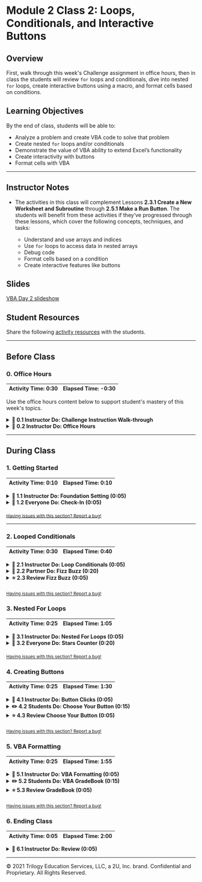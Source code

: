 # Module 2 Class 2: Loops, Conditionals, and Interactive Buttons


## Overview

First, walk through this week's Challenge assignment in office hours, then in class the students will review `for` loops and conditionals, dive into nested `for` loops, create interactive buttons using a macro, and format cells based on conditions.  

## Learning Objectives

By the end of class, students will be able to:

* Analyze a problem and create VBA code to solve that problem
* Create nested `for` loops and/or conditionals
* Demonstrate the value of VBA ability to extend Excel’s functionality
* Create interactivity with buttons
* Format cells with VBA

- - -

## Instructor Notes

* The activities in this class will complement Lessons **2.3.1 Create a New Worksheet and Subroutine** through **2.5.1 Make a Run Button**.  The students will benefit from these activities if they‘ve progressed through these lessons, which cover the following concepts, techniques, and tasks: 

    * Understand and use arrays and indices
    * Use `for` loops to access data in nested arrays
    * Debug code 
    * Format cells based on a condition
    * Create interactive features like buttons


## Slides

[VBA Day 2 slideshow](https://docs.google.com/presentation/d/1VXO2t8Py1FV2FWHqcIsdWlGIfCmT9JwmOCpQ4MQ1g4Y/edit?usp=sharing)

## Student Resources

Share the following [activity resources](https://2u-data-curriculum-team.s3.amazonaws.com/data-viz-online-lesson-plans/02-Lessons/2-2-Student-Resources.zip) with the students. 


- - - 

## Before Class

### 0. Office Hours

| Activity Time: 0:30       |  Elapsed Time:     -0:30  |
|---------------------------|---------------------------|

Use the office hours content below to support student's mastery of this week's topics.

<details>
  <summary><strong>📣 0.1 Instructor Do: Challenge Instruction Walk-through</strong></summary>

Open the Challenge in Canvas and go through the high-level instructions and requirements with your class. Be sure to check for understanding.

Open the Rubric in Canvas, go through the Mastery column with your class, and show how it maps back to the requirements for each deliverable. Be sure to check for understanding.

Review the following tips to ensure clarity on the Challenge:

For **Deliverable 1: Refactor VBA Code and Measure Performance**, students will refactor the solution from Module 2 to make the code run faster and improve efficiency.

Go over the [Module 2 solution VBA script](../../../01-Assignments/02-Wall-Street/Solution/async_solution.vbs) and compare it to the [VBA Challenge starter code](../../../01-Assignments/02-Wall-Street/Resources/challenge_starter_code.vbs). There are commented sections where students will be adding the refactored code.

This will be the first time that students will need to refactor code. Let them know that they will be doing this a lot in the coming weeks and after they finish the course.

Let the students know that refactoring is common on the job, as first attempts at code won’t always be the best way to accomplish a task. Sometimes, refactoring code that was written by someone else will be your entry point to working with the existing code at a job.

Students can think of refactoring as rewriting a draft of an essay. The first time we write code, our focus is on getting it to work correctly. After we’re done with the first “draft” of code, we can look to see how we could have accomplished the same task with different code, which may run more quickly or be easier to understand. Therefore, refactoring is the process of accomplishing the same task with our code, just more efficiently.

For **Deliverable 2: Written Analysis of Results**, the learners will write an analysis report in the repository README.md file, just like they did in Module 1.

Encourage your class to begin the Challenge as soon as possible, if they haven’t already, and to use the Learning Assistants channel and prescheduled Office Hours with their instructional team for help as they progress through their work. If they feel like they need context throughout the week to understand documentation or instructions, this is where they can get it.

Open the floor to discussion and be sure to answer any questions that students may have about the Challenge requirements before moving on to other areas of interest.
</details>

<details>
  <summary><strong> 📣 0.2 Instructor Do: Office Hours</strong></summary>

* Before you begin class, hold office hours. Office hours should be driven by students. Encourage students to take full advantage of office hours by reminding them that this is their time to ask questions and get assistance from instructional staff as they learn new concepts.

* Expect that students may ask for assistance. For example: 

  * Further review on a particular subject
  * Debugging assistance
  * Help with computer issues
  * Guidance with a particular tool

</details>


- - -

## During Class 

### 1. Getting Started

| Activity Time:       0:10 |  Elapsed Time:      0:10 |
|---------------------------|---------------------------|


<details>
  <summary><strong>📣 1.1 Instructor Do: Foundation Setting (0:05)</strong></summary>

* Welcome students to class.

* Direct students to post individual questions in the Zoom chat to be addressed by you and your TAs at the end of class.

* You may open the slideshow and use slides 1-7 to assist you as you walk through the foundation setting with your class. 

* **This Week - Deeper Dive with Excel:** Talk through the key skills that students will learn this week, and let them know that they are continuing to build on their data analyst skills. 

* **Today's Objectives:** Now, outline the concepts covered in today's lesson. Remind students that they can find the relevant activity files in the “Getting Ready for Class” page in their course content. 

</details>

<details>
  <summary><strong>🎉 1.2 Everyone Do: Check-In (0:05)</strong></summary>

* Ask the class the following questions and call on students for the answers:

    * **Q:** How are you feeling about your progress so far?

    * **A:** Let them know that we are starting to build their skill set. It’s also okay to feel overwhelmed as long as you don’t give up.

    * **Q:** How comfortable do you feel with this topic? 

    * **A:** Let's do "fist to five" together. If you are not feeling confident, hold up a fist (0). If you feel very confident, hold up an open hand (5).

</details>

<sub>[Having issues with this section? Report a bug!](https://bit.ly/2JYNema)</sub>

- - -

### 2. Looped Conditionals 

| Activity Time:  0:30 |  Elapsed Time: 0:40  |
|----------------------|----------------------|

<details>
  <summary><strong> 📣  2.1 Instructor Do: Loop Conditionals (0:05)</strong></summary>

* Let the students know that you are going to review looped conditionals. As a proficient developer, you’ll be familiar with this simple concept, but do not underestimate how critical it is for students to grasp.

* You may open up and use slides 8-17 to accompany this activity. 

* Open [01-Ins_LoopConditionals/Solved/conditional_loops.vbs](Activities/01-Ins_LoopConditionals/Solved/conditional_loops.vbs) and walk students through the code. Have them guess what it will do before running the code.

* Then, explain it line by line.

  * Start by pointing out the basic `for` loop structure.

  * Then, introduce the concept of the modulus to determine remainder.

  * Point out that we are using `if-else` statements to route the flow of logic depending on whether `i` is even or odd.

  * Point out that we need to include the `End If` and also the `Next i` to close each respective block.

  ![Images/01-Ins_LoopConditionals.png](Images/01-Ins_LoopConditionals.png)

* Once finished, send your completed file to students in Slack.

* Ask the class the following questions and call on students for the answers:

    * **Q:** Where have we used this before?

    * **A:** We used a looped conditional to check if the value of a cell in the first column was "DQ" when we looped through all the rows in Lesson 2.2.3.

    * **Q:** How does this activity equip us for the Challenge?

    * **A:** We will need to create a looped conditional to check what rows contain a specific stock index when we loop over all the rows.

    * **Q:** What can we do if we don't completely understand this?

    * **A:** We can refer to the lesson plan and reach out to the instructional staff.

* Answer any questions before proceeding to the student activity.

</details>

<details>
  <summary><strong>👥  2.2 Partner Do: Fizz Buzz (0:20)</strong></summary>
 
* In this exercise, the students will work in pairs on a very popular logic problem in coding, Fizzbuzz, which is often given in technical interviews across all programming languages. 

* Open the [Activities/02-Par_FizzBuzz/Solved/fizzbuzz.xlsm](Activities/02-Par_FizzBuzz/Solved/fizzbuzz.xlsm) file and run the code once so that they can see how it works.

  ![Images/02-Par_FizzBuzz-1.png](Images/02-Par_FizzBuzz.png)

* Explain the rules of the exercise at a high level:

  * If a number is divisible by just 3, then the code should print Fizz.

  * If a number is divisible by just 5, then the code should print Buzz.

  * If a number is divisible by both 3 and 5, then the code should print FizzBuzz.

* Make sure the students can download and open the [instructions](Activities/02-Par_FizzBuzz/README.md) and the [starter Excel file](Activities/02-Par_FizzBuzz/Unsolved/fizzbuzz.xlsm) from the AWS link. 

* Answer any questions before breaking the students out in pairs. 

* Divide students into groups of two. 

* Let students know that their group may be asked to share and walk through their work at the end of the activity.

</details>

<details>
  <summary><strong> ⭐ 2.3 Review Fizz Buzz (0:05)</strong></summary>

* Once time is up, ask for a group to walk through their solution. 

* To encourage participation, you can live code the VBA script and ask for groups to help you complete the code as you write it out.  

* If there are no volunteers, open the solution files found in [02-Par_FizzBuzz/Solved](Activities/02-Par_FizzBuzz/Solved) to guide the students. 

* Walk the students through the solution. As you do, be sure to explain:

  * We started the exercise by creating a basic `for` loop.

  * We then created a variable to track the value of the number in column 1.

  * We then created a series of `If-Then` statements. 
  
    * First, we started by checking for numbers that are divisible by both 3 and 5. It is important to start here because `If-Then` statements move from least specific to most specific: if a number is divisible by both 3 and 5, it is also divisible by 3. 
    * Next, we have to make sure our code handles the more specific scenarios: if a number is divisible by 3, then if a number is divisible by 5. 
    * Let the students know that this isn't an obvious solution; instead, it’s something that emerges as you approach your code.
    * Each of our `If-Then` statements triggers a change to `Cells(i, 2)` (column 2).

    ```vb
      ' Loop through the values in Column 1
      For i = 2 To 100

          'Set cell value to variable
          num = Cells(i, 1).Value


          ' Check if the number is divisible by 3 and 5....
          If (num Mod 3 = 0 And num Mod 5 = 0) Then

              ' If so, print Fizzbuzz
              Cells(i, 2).Value = "Fizzbuzz"

          ' Check if the number is divisible by just 3...
          ElseIf (num Mod 3 = 0) Then

              ' If so, print "Fizz"
              Cells(i, 2).Value = "Fizz"

          ' Check if the number is divisible by just 5...
          ElseIf (num Mod 5 = 0) Then

              ' If so, print "Buzz"
              Cells(i, 2).Value = "Buzz"

          End If

      Next i
    ```
* Send out the files to the solution [02-Par_FizzBuzz/Solved](Activities/02-Par_FizzBuzz/Solved) for students to refer to later.

* Ask the class the following questions and call on students for the answers: 

    * **Q:** What can we do if we don't completely understand this?

    * **A:** Break up the code in chunks. First, write an `If-Then` statement that checks if a number is only divisible by 3 and 5. Then, write an `If-Then` statement that checks if a number is only divisible by 3, and so on. 

* Answer any questions before proceeding to the next activity.

</details>

<sub>[Having issues with this section? Report a bug!](https://bit.ly/2IrRjPk)</sub>


### 3. Nested For Loops

| Activity Time:  0:25 |  Elapsed Time: 1:05  |
|----------------------|----------------------|

<details>
  <summary><strong> 📣  3.1 Instructor Do: Nested For Loops (0:05)</strong></summary>

* Next, let the students know that they are going to continue working with `for` loops. For this demonstration, you'll review nested `for` loops. Like looped conditionals, this is an extremely important concept and one that can easily confuse students. Encourage them to focus on this section. 

* You may open up and use slides 18-25 to accompany this activity.

* Open the `vbs` code file and spreadsheet in the [Activities/03-Ins_NestedForLoops/Solved](Activities/03-Ins_NestedForLoops/Solved) folder and show both to the students. 

* Point out that in this example, we are looking to loop through both the rows and the columns of the spreadsheet. Try to highlight cells as you try to simulate the actions of each loop. Begin at the top left and move across the columns before proceeding to the next row.

  ![Images/03-Ins_NestedForLoops.png](Images/03-Ins_NestedForLoops.png)

* Once finished, send out the activity files [03-Ins_NestedForLoops/Solved](Activities/03-Ins_NestedForLoops/Solved) for students to refer to later.

* Encourage students to re-do the activity in their groups if they have time after the follwoing "Student Do" activity.

* Ask the class the following questions and call on students for the answers:

    * **Q:** Where have we used this before?

    * **A:** We created a nested `for` loop to loop through the tickers array and run the analysis with a `for` loop in Lesson 2.3.2.

    * **Q:** How does this activity equip us for the Challenge?

    * **A:** We won't need to create a nested `for` loop in the Challenge, but understanding the concepts of nested `for` loops is beneficial right now because we will use them later in modules using Python or JavaScript. 

    * **Q:** What can we do if we don't completely understand this?

    * **A:** We can refer to the lesson plan and reach out to the instructional staff.

* Answer any questions before proceeding to the student activity.
</details>

<details>
  <summary><strong>🎉 3.2 Everyone Do: Stars Counter (0:20)</strong></summary> 

* In this exercise, the students will have access to an Excel spreadsheet containing 50 rows of "review data" for two online language learning programs, Spanish and French. Using their knowledge of VBA, it is up to them to determine the total number of stars that each user gave their respective program, and then find the total number of stars both programs received.

  ![StarCounter Gif](Images/StarCounter.gif)

* Open the [star_counter.xlsm solution](Activities/04-Evr_StarsCounter/Solved/star_counter_with_VBA.xlsm) and run the macro to show them what they will be creating.

* Next, go over the [instructions](Activities/04-Evr_StarsCounter/README.md) with the students and check for understanding.

* Make sure the students can download and open the [instructions](Activities/04-Evr_StarsCounter/README.md), the [starter Excel file](Activities/04-Evr_StarsCounter/Unsolved/star_counter.xlsm), and the [starter VBS file](Activities/04-Evr_StarsCounter/Unsolved/star_counter_starter.vbs) from the AWS link.

* Let the students work on their solution for 5 minutes, then open the [starter VBS file](Activities/04-Evr_StarsCounter/Unsolved/star_counter_starter.vbs) and ask for volunteers to code for the variable to hold the `StarCounter` and for the `for` loop. 

  * If students are stuck, explain that the first `for` loop loops through rows 2 to 51.

* Let students continue working on their solution. After 5 minutes, ask for volunteers to code for the next steps: initializing the `StarCounter` and the second `for` loop. 

  * If students are stuck, explain that the second `for` loop loops through each star column (4-8).

* Let students continue working on their solution. After 5 minutes, ask for volunteers for the solution to the conditional statement and the code to print the total in column I. 

  * If students are stuck, let the students know that every time we find a "Full-Star" value within a column, we add one to our `StarCounter`; and outside the conditional statement, the value of `StarCounter` is placed within a new cell after the conclusion of the second loop, and then we move onto the next value in the first loop.

  ![Star Counter Basic](Images/StarCounter_Basic.png)

* If time permits, go over the bonus, but first ask for volunteers to come forward to share their answers to the following questions: 

    * **Q:** Who used VBA to determine the last row automatically?
    * **Q:** Who created the bar and line charts?

* For the bonus, open up [04-Evr_StarsCounter/star_counter_bonus.vbs](Activities/04-Evr_StarsCounter/Solved/star_counter_bonus.vbs) and run through the code with your class, fielding whatever questions they may have.

  * Point out that this part of the code, 

  ```vb
  ' Loop through each row
  for i = 2 to 51

  ```

  * can be replaced with this code.

  ```vb
  'Counts the number of rows
  lastrow = Cells(Rows.Count, 1).End(xlUp).Row
 
  ' Loop through each row
  ' Use lastrow variable instead of 51
  For i = 2 To lastrow

  ```

* Next, walk through creating the line and bar charts for the class. 

* Send out the solution files to the students. Then, ask the class the following questions and call on students for the answers:

    * **Q:** What can we do if we don't completely understand nested `for` loops?

    * **A:** We can refer to the lesson plan and do the Skill Drill at the end of the page in Lesson 2.3.2, and we can reach out to the instructional staff.   

* Answer any questions before proceeding to the next activity.


</details>

<sub>[Having issues with this section? Report a bug!](https://bit.ly/3eQZrEJ)</sub>


### 4. Creating Buttons

| Activity Time:  0:25 |  Elapsed Time: 1:30  |
|----------------------|----------------------|

<details>
  <summary><strong> 📣 4.1 Instructor Do: Button Clicks (0:05)</strong></summary>

* For the next activity, let the students know that you are going to show them how to create form control buttons that will automate a macro when the button is clicked.

* You may open up and use slides 26-30 to accompany this activity.

* Open the spreadsheet in the [05-Ins_ButtonClicks](Activities/05-Ins_ButtonClicks/Solved) folder and show the students the VBS code and spreadsheet. 

* Next, return to the Developer tab to show students how to add a button to their spreadsheet. The Mac view is slightly different, so be sure to patiently support students on both operating systems. Click on the "Button" to create the button.

  ![Images/04-ButtonClicks_2.png](Images/04-ButtonClicks_2.png)

* Once the button is created, you will be asked to "Assign a Macro to the button.” You can choose to create a new macro or select an existing one. If you accidentally close this window, you can always return to it by right-clicking your button and selecting "Assign Macro." 

  ![Images/04-ButtonClicks_3.png](Images/04-ButtonClicks_3.png)

* After the button is created, click the button. You will see that the button is associated with a macro that simply prints "You clicked me" when pressed.

  ![Images/04-ButtonClicks_4.png](Images/04-ButtonClicks_4.png)

* Send out the activity files in the [05-Ins_ButtonClicks](Activities/05-Ins_ButtonClicks/Solved) folder for students to refer to later.

* Ask the class the following questions and call on students for the answers:

    * **Q:** Where have we used this before?

    * **A:** We created a form control button to clear the worksheet in Lesson 2.5.1.

    * **Q:** How does this activity equip us for the Challenge?

    * **A:** We will need to create form control buttons that ask us to clear the worksheet and run the analysis.

    * **Q:** What can we do if we don't completely understand this?

    * **A:** We can refer to the lesson plan and reach out to the instructional staff.

* Answer any questions before proceeding to the student activity.

</details>

<details>
  <summary><strong> ✏️ 4.2 Students Do: Choose Your Button (0:15)</strong></summary>

* In this exercise, the students will be running a subroutine of their own to trigger two buttons that elicit different messages when clicked.

* Next, open the Excel file in [06-Stu_ChooseYourButton/Solved/choose_your_button.xlsm](Activities/06-Stu_ChooseYourButton/Solved/choose_your_button.xlsm) and run the macro to show the students what they will be creating.

* Next, go over the [instructions](Activities/06-Stu_ChooseYourButton/README.md) with the students and check for understanding.

* Make sure the students can download and open the [instructions](Activities/06-Stu_ChooseYourButton/README.md) and the [starter Excel file](Activities/06-Stu_ChooseYourButton/Unsolved/choose_your_button.xlsm) for this activity from the AWS link. 

* Answer any questions before breaking the students out in groups.

* Divide students into groups of 3-5. They should work on the solution by themselves, but they can talk to others in their group to get tips.

* Let students know that they may be asked to share and walk through their work at the end of the activity. 

</details>

<details>
  <summary><strong> ⭐ 4.3 Review Choose Your Button  (0:05)</strong></summary>

* Once time is up, bring the students back from their groups and ask for a volunteer, or identify a group that can share their work for a walk-through. Remind them that it is perfectly alright if they didn't finish the activity.

* Open up [Activities/06-Stu_ChooseYourButton/Solved/choose_your_button.vbs](Activities/06-Stu_ChooseYourButton/Solved/choose_your_button.vbs) and walk the students through the VBA script. As you do, point out:

  * We created two VBA subroutines, one for each button.

  * Return to the Excel solution file and point out that each button is associated with a different subroutine.

  * Answer any questions before proceeding to the next example.

  ![Images/04-ChooseButtons_1.png](Images/04-ChooseButtons.png)

* Send out the solution files in the [06-Stu_ChooseYourButton/Solved](Activities/06-Stu_ChooseYourButton/Solved) folder for students to refer to later.

* Ask the class the following questions and call on students for the answers:

    * **Q:** What can we do if we don't completely understand this?

    * **A:** Practice creating simple buttons that do basic tasks such as addition or subtraction, and once the button is clicked the answer is returned in the message box.

* Answer any questions before proceeding to the next activity.


</details>

<sub>[Having issues with this section? Report a bug!](https://bit.ly/2IqixFN)</sub>

### 5. VBA Formatting

| Activity Time:  0:25 |  Elapsed Time: 1:55  |
|----------------------|----------------------|


<details>
  <summary><strong> 📣 5.1 Instructor Do: VBA Formatting (0:05)</strong></summary>

* For the last activity, let the students know that not only can we use VBA to change the values within cells, but we can also code in formatting fairly easily using a variety of functions.

* You may open up and use slides 31-36 to accompany this activity.

* Open the spreadsheet in the [07-Ins_Formatter/formatter.xlsm](Activities/07-Ins_Formatter/Solved/formatter.xlsm) within Excel and explain to your students how we will be using VBA to fill each of these cells with their respective colors.

  ![Without Formatting](Images/WithoutFormatting-VBA.png)


  * Within the VBA editor, write the following code...

  ```vb
  Sub formatter()

    ' Set the Font color to Red
    Range("A1").Font.Color = vbRed

    ' Set the Cell Colors to Red
    Range("A2:A5").Interior.Color = vbRed

  ```

* Check to see if your students can guess what this code will do once run.

  ![Paint the Cells Red](Images/PaintTheCellsRed.gif)

  * The text in cell A1 will be colored red.

  * The interiors of cells A2 to A5 will be filled with red as well.

* Now have your students help you create the code that will color columns B, C, and D.

  ![Paint the Cell Rainbow](Images/PaintTheCellRainbow.gif)

  * Point out how the code is mostly the same as painting the cells red, with the only values changing being the cells referenced and the color value.

* Check with your students to see if they have any questions regarding VBA formatting.

* Send out the activity files in the [07-Ins_Formatter/Solved](Activities/07-Ins_Formatter/Solved) folder for students to refer to later.

* Ask the class the following questions and call on students for the answers:

    * **Q:** Where have we used this before?

    * **A:** We applied color to the cells based on conditions in Lesson 2.4.2.

    * **Q:** How does this activity equip us for the Challenge?

    * **A:** We will need to color the cells in the "Return" column based on a whether the total daily return is positive or negative.

    * **Q:** What can we do if we don't completely understand this?

    * **A:** We can refer to the lesson plan and reach out to the instructional staff.

* Answer any questions before proceeding to the student activity.

</details>

<details>
  <summary><strong> ✏️ 5.2 Students Do: VBA GradeBook (0:15)</strong></summary>

* In this exercise, the students are going to create an Excel application that checks a fictional student's grade and performs some actions based upon the grade.

  ![Grade Book](Images/GradeBook.gif)

* Open the Excel file in [08-Stu_Gradebook/Solved/grader.xlsm](Activities/08-Stu_Gradebook/Solved/grader.xlsm) and run the macro to show them what they will be creating.

* Next, go over the [instructions](Activities/08-Stu_Gradebook/README.md) with the students and check for understanding.

* Make sure the students can download and open the [instructions](Activities/08-Stu_Gradebook/README.md) and the [starter Excel file](Activities/08-Stu_Gradebook/Unsolved/grader.xlsm) for this activity from the AWS link.  

* Answer any questions before breaking the students out in groups.

* Divide students into groups of 3-5. They should work on the solution by themselves, but they can talk to others in their group to get tips.

* Let students know that they may be asked to share and walk through their work at the end of the activity. 


</details>

<details>
  <summary><strong> ⭐ 5.3 Review GradeBook (0:05)</strong></summary>

* Once time is up, bring the students back from their groups and ask for a volunteer, or identify a group that can share their work for a walk-through. Remind them that it is perfectly alright if they didn't finish the activity.

* Open up [08-Stu_Gradebook/Solved/grader.xlsm](Activities/08-Stu_Gradebook/Solved/grader.xlsm) and run through the code with your class, fielding whatever questions they may have.

* In your discussion of the solution, make sure to point out the following:

  * Point out how you are modifying the formatting/value of cells C2 and D2 based upon the value stored within B2. When the value of B2 changes, so too does the formatting/value of cells C2 and D2.

  * Due to the number of possible inputs, our code includes plenty of conditionals to account for every new letter grade.

  * For the bonus, the code only needs to collect the previous values of B2, C2, and D2 before moving them into three new cells, then clear the information held in row 2.

  ![GradeBook_FirstCodeBlock](Images/GradeBook_FirstCodeBlock.png)

* Send out the solution files in the [08-Stu_Gradebook/Solved](Activities/08-Stu_Gradebook/Solved) folder for students to refer to later.

* Ask the class the following questions and call on students for the answers:

     * **Q:** Most grading standards consider Failing at `<= 59`, and grades between 60-69 are assigned a "D". How would you change the script to account for these standards? 

    * **A:** Open up the [grader_calculate_D.vbs solution](Activities/08-Stu_Gradebook/Solved/grader_calculate_D.vbs) and show the students how you would account for grades A, B, C, D, and F.
    
    * **Q:** What can we do if we don't completely understand this?

    * **A:** We can refer to the lesson plan and reach out to the instructional staff.

* Answer any questions before ending class.

</details>

<sub>[Having issues with this section? Report a bug!](https://bit.ly/2IthDby)</sub>


### 6. Ending Class 

| Activity Time:       0:05 |  Elapsed Time:      2:00  |
|---------------------------|---------------------------|

<details>
  <summary><strong>📣  6.1 Instructor Do: Review (0:05)</strong></summary>

* Before ending class, review the skills that were covered today and mention where in the module these skills are introduced. 
  * Conditional statements and `for` loops were covered in **Lesson 2.2.3**.
  * Nested `for` loops were covered in **Lesson 2.3.2**.
  * Adding color to cells using conditionals was covered in **Lesson 2.4.2**.
  * Form control buttons were covered in **Lesson 2.5.1**.

* Answer any questions the students may have.

</details>

- - -

© 2021 Trilogy Education Services, LLC, a 2U, Inc. brand.  Confidential and Proprietary.  All Rights Reserved.